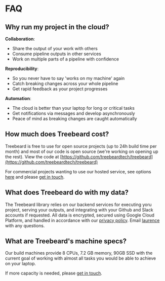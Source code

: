 # FAQ

## Why run my project in the cloud?

**Collaboration**:

- Share the output of your work with others
- Consume pipeline outputs in other services
- Work on multiple parts of a pipeline with confidence

**Reproducibility**:

- So you never have to say 'works on my machine' again
- Catch breaking changes across your whole pipeline
- Get rapid feedback as your project progresses

**Automation**:

- The cloud is better than your laptop for long or critical tasks
- Get notifications via messages and develop asynchronously
- Peace of mind as breaking changes are caught automatically

## How much does Treebeard cost?

Treebeard is free to use for open source projects (up to 24h build time per month) and most of our code is open source (we're working on opening up the rest). View the code at [https://github.com/treebeardtech/treebeard](https://github.com/treebeardtech/treebeard)

For commercial projects wanting to use our hosted service, see options [here](https://treebeard.io/pricing/) and please [get in touch](mailto:laurence@treebeard.io).

## What does Treebeard do with my data?

The Treebeard library relies on our backend services for executing yoru project, serving your outputs, and integrating with your Github and Slack accounts if requested. All data is encrypted, secured using Google Cloud Platform, and handled in accordance with our [privacy policy](https://treebeard.io/privacy/). Email [laurence](mailto:laurence@treebeard.io) with any questions.

## What are Treebeard's machine specs?

Our build machines provide 8 CPUs, 7.2 GB memory, 90GB SSD with the current goal of working with almost all tasks you would be able to achieve on your laptop.

If more capacity is needed, please [get in touch](mailto:laurence@treebeard.io).
